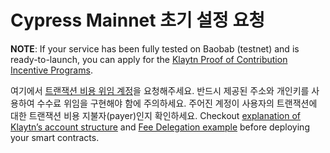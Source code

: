 # Cypress Mainnet 초기 설정 요청

**NOTE**: If your service has been fully tested on Baobab \(testnet\) and is ready-to-launch, you can apply for the [Klaytn Proof of Contribution Incentive Programs](https://docs.klaytn.com/klaytn/design/token-economy#incentive-programs).

여기에서 [트랜잭션 비용 위임 계정](https://klaytn.typeform.com/to/op3xWQ)을 요청해주세요. 반드시 제공된 주소와 개인키를 사용하여 수수료 위임을 구현해야 함에 주의하세요. 주어진 계정이 사용자의 트랜잭션에 대한 트랜잭션 비용 지불자(payer)인지 확인하세요. Checkout [explanation of Klaytn’s account structure](https://docs.klaytn.com/klaytn/design/accounts) and [Fee Delegation example](https://docs.klaytn.com/bapp/tutorials/fee-delegation-example) before deploying your smart contracts.